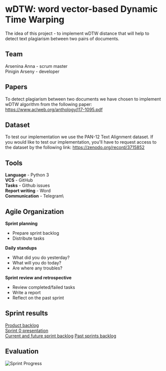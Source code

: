 # wDTW: word vector-based Dynamic Time Warping 

The idea of this project - to implement wDTW distance that will help to detect text plagiarism between two pairs of documents.

## Team
Arsenina Anna - scrum master\
Pinigin Arseny - developer

## Papers
To detect plagiarism between two documents we have chosen to implement 
wDTW algorithm from the following paper:
https://www.aclweb.org/anthology/I17-1095.pdf 

## Dataset
To test our implementation we use the PAN-12 Text Alignment dataset. If you 
would like to test our implementation, you'll have to request access to the dataset
by the following link:
https://zenodo.org/record/3715852

## Tools
**Language** - Python 3\
**VCS** - GitHub\
**Tasks** - Github issues\
**Report writing** - Word\
**Communication** - Telegram\

## Agile Organization

**Sprint planning**
- Prepare sprint backlog
- Distribute tasks

**Daily standups**
- What did you do yesterday?
- What will you do today?
- Are where any troubles?

**Sprint review and retrospective**
- Review completed/failed tasks
- Write a report
- Reflect on the past sprint


## Sprint results
[Product backlog](https://docs.google.com/document/d/1iz3JAQmxBBnp4Jgo56VpsMRtAA--CgOeeKxTrhp4raY/edit?usp=sharing)\
[Sprint 0 presentation](https://docs.google.com/presentation/d/1b5qUYLmTZT_UoXc7Sxai594xzJpHSxvGnlNeCPJiVhc/edit?usp=sharing)\
[Current and future sprint backlog](https://github.com/arseninaanna/wDWT/issues)
[Past sprints backlog](https://github.com/arseninaanna/wDWT/issues?q=is%3Aissue+is%3Aclosed)

## Evaluation
![Sprint Progress](https://docs.google.com/spreadsheets/d/e/2PACX-1vSHDLY6gFINy8nBgLJb81mLj9IkczivmAyML4zdw_dxAN6vNRxIOuSpkBkKgUA4ixQG_P8MFCwEXwbY/pubchart?oid=1985147838&amp;format=image)
